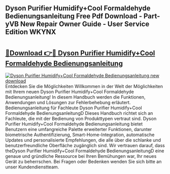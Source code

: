 ## Dyson Purifier Humidify+Cool Formaldehyde Bedienungsanleitung Free Pdf Download - Part-yVB New Repair Owner Guide - User Service Edition WKYNX

# <h2><a href="http://df0mdd.blite.top/?on=Dyson+Purifier+Humidify%2bCool+Formaldehyde+Bedienungsanleitung">🔗Download 👉🔴 Dyson Purifier Humidify+Cool Formaldehyde Bedienungsanleitung</a></h2>

[![Dyson Purifier Humidify+Cool Formaldehyde Bedienungsanleitung new download](https://i.imgur.com/lujVjoI.png)](http://df0mdd.blite.top/?on=Dyson+Purifier+Humidify%2bCool+Formaldehyde+Bedienungsanleitung)
Entdecken Sie die Möglichkeiten Willkommen in der Welt der Möglichkeiten mit Ihrem neuen Dyson Purifier Humidify+Cool Formaldehyde Bedienungsanleitung! In diesem Handbuch werden die Funktionen, Anwendungen und Lösungen zur Fehlerbehebung erläutert. Bedienungsanleitung für Fachleute Dyson Purifier Humidify+Cool Formaldehyde BedienungsanleitungD Dieses Handbuch richtet sich an Fachleute, die mit der Bedienung von Produkttypen vertraut sind. Dyson Purifier Humidify+Cool Formaldehyde Bedienungsanleitung bietet Benutzern eine umfangreiche Palette erweiterter Funktionen, darunter biometrische Authentifizierung, Smart-Home-Integration, automatische Updates und personalisierte Empfehlungen, die alle über die schlanke und benutzerfreundliche Oberfläche zugänglich sind. Wir vertrauen darauf, dass theDyson Purifier Humidify+Cool Formaldehyde BedienungsanleitungD eine genaue und gründliche Ressource bei Ihren Bemühungen war, Ihr neues Gerät zu beherrschen. Bei Fragen oder Bedenken wenden Sie sich bitte an unser Kundendienstteam.

